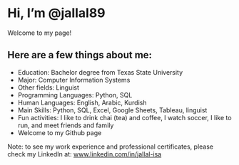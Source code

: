 #  Hi, I’m @jallal89
Welcome to my page! 
## Here are a few things about me:

- Education: Bachelor degree from Texas State University
- Major: Computer Information Systems
- Other fields: Linguist
- Programming Languages: Python, SQL
- Human Languages: English, Arabic, Kurdish
- Main Skills: Python, SQL, Excel, Google Sheets, Tableau, linguist
- Fun activities: I like to drink chai (tea) and coffee, I watch soccer, I like to run, and meet friends and family
- Welcome to my Github page


Note: to see my work experience and professional certificates, please check my LinkedIn at: www.linkedin.com/in/jallal-isa
